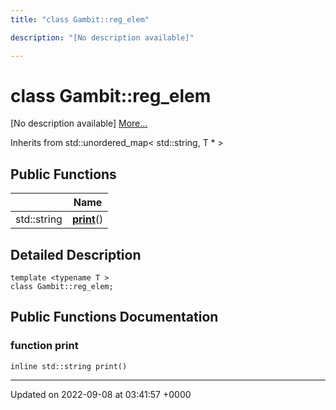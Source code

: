 ```yaml
---
title: "class Gambit::reg_elem"

description: "[No description available]"

---
```


# class Gambit::reg_elem



[No description available] [More...](#detailed-description)

Inherits from std::unordered_map< std::string, T * >

## Public Functions

|                | Name           |
| -------------- | -------------- |
| std::string | **[print](/documentation/code/classes/classgambit_1_1reg__elem/#function-print)**() |

## Detailed Description

```
template <typename T >
class Gambit::reg_elem;
```

## Public Functions Documentation

### function print

```
inline std::string print()
```


-------------------------------

Updated on 2022-09-08 at 03:41:57 +0000